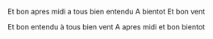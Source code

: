 Et bon apres midi a tous bien entendu
A bientot
Et bon vent

Et bon entendu à tous bien vent
A apres midi
et bon bientot

